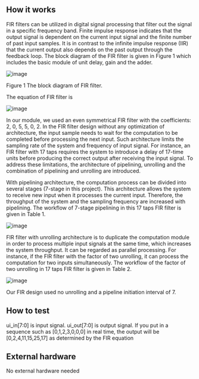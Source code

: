 <!---

This file is used to generate your project datasheet. Please fill in the information below and delete any unused
sections.

You can also include images in this folder and reference them in the markdown. Each image must be less than
512 kb in size, and the combined size of all images must be less than 1 MB.
-->

## How it works

FIR filters can be utilized in digital signal processing that filter out the signal in a specific frequency band. Finite impulse response indicates that the output signal is dependent on the current input signal and the finite number of past input samples. It is in contrast to the infinite impulse response (IIR) that the current output also depends on the past output through the feedback loop. The block diagram of the FIR filter is given in Figure 1 which includes the basic module of unit delay, gain and the adder.

![image](https://github.com/user-attachments/assets/7810b6d2-b94b-44b9-9ce9-42e1a1c7a7bb)

Figure 1 The block diagram of FIR filter.
 
The equation of FIR filter is

![image](https://github.com/user-attachments/assets/a7df5883-db9e-428c-beec-2c8ba44d5ee5)
 
In our module, we used an even symmetrical FIR filter with the coefficients: 2, 0, 5, 5, 0, 2. In the FIR filter design without any optimization of architecture, the input sample needs to wait for the computation to be completed before processing the next input. Such architecture limits the sampling rate of the system and frequency of input signal. For instance, an FIR filter with 17 taps requires the system to introduce a delay of 17-time units before producing the correct output after receiving the input signal. To address these limitations, the architecture of pipelining, unrolling and the combination of pipelining and unrolling are introduced.

With pipelining architecture, the computation process can be divided into several stages (7-stage in this project). This architecture allows the system to receive new input when it processes the current input. Therefore, the throughput of the system and the sampling frequency are increased with pipelining. The workflow of 7-stage pipelining in this 17 taps FIR filter is given in Table 1.

![image](https://github.com/user-attachments/assets/f101bee3-70ec-4738-a853-0c277cb76bdb)

FIR filter with unrolling architecture is to duplicate the computation module in order to process multiple input signals at the same time, which increases the system throughput. It can be regarded as parallel processing. For instance, if the FIR filter with the factor of two unrolling, it can process the computation for two inputs simultaneously. The workflow of the factor of two unrolling in 17 taps FIR filter is given in Table 2.

![image](https://github.com/user-attachments/assets/6e9d1721-6a7c-41e5-8002-068f011d67a0)

Our FIR design used no unrolling and a pipeline initiation interval of 7.

## How to test

ui_in[7:0] is input signal. ui_out[7:0] is output signal. If you put in a sequence such as [0,1,2,3,0,0,0] in real time, the output will be [0,2,4,11,15,25,17] as determined by the FIR equation

## External hardware

No external hardware needed
